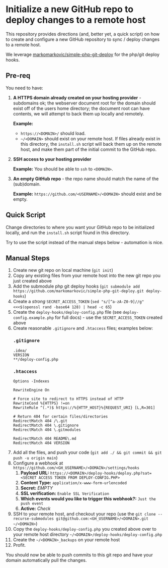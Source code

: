 # Initialize a new GitHub repo to deploy changes to a remote host

This repository provides directions (and, better yet, a quick script) on how to create and configure a 
new GitHub repository to sync / deploy changes to a remote host.

We leverage [markomarkovic/simple-php-git-deploy](https://github.com/markomarkovic/simple-php-git-deploy) for the php/git deploy hooks.

## Pre-req
You need to have:
1) **A HTTPS domain already created on your hosting provider** - 
subdomains ok; the webserver document root for the domain should exist off of the users home directory; 
the document root can have contents, we will attempt to back them up locally and remotely.
     
    **Example:**
    - `https://<DOMAIN>/` should load.
    - `~/<DOMAIN>` should exist on your remote host. If files already exist in this directory, the 
    `install.sh` script will back them up on the remote host, and make them part of the initial commit to 
    the GitHub repo.

1) **SSH access to your hosting provider**

    **Example:** You should be able to `ssh` to `<DOMAIN>`.

1) **An empty GitHub repo** - the repo name should match the name of the (sub)domain.
      
    **Example:** `https://github.com/<USERNAME>/<DOMAIN>` should exist and be empty.


## Quick Script
Change directories to where you want your GitHub repo to be initialized locally, and run the `install.sh` 
script found in this directory.

Try to use the script instead of the manual steps below - automation is nice. 

## Manual Steps
1) Create new git repo on local machine (`git init`)
1) Copy any existing files from your remote host into the new git repo you just created above
1) Add the submodule php git deploy hooks (`git submodule add https://github.com/markomarkovic/simple-php-git-deploy.git deploy-hooks`)
1) Create a *strong* `SECRET_ACCESS_TOKEN` (`sed "s/[^a-zA-Z0-9]//g" <<<$(openssl rand -base64 128) | head -c 65`)
1) Create the `deploy-hooks/deploy-config.php` file (see `deploy-config.example.php` for full docs) - use the `SECRET_ACCESS_TOKEN` created above
1) Create reasonable `.gitignore` and `.htaccess` files; examples below:
    ### `.gitignore`
    ```
    .idea/
    VERSION
    **/deploy-config.php
    ```
    ### `.htaccess`
    ```
    Options -Indexes
    
    RewriteEngine On
    
    # Force site to redirect to HTTPS instead of HTTP
    RewriteCond %{HTTPS} !=on
    RewriteRule ^(.*)$ https://%{HTTP_HOST}%{REQUEST_URI} [L,R=301]
    
    # Return 404 for certain files/directories
    RedirectMatch 404 /\.git
    RedirectMatch 404 \.gitignore
    RedirectMatch 404 \.gitmodules
    
    RedirectMatch 404 README\.md
    RedirectMatch 404 VERSION
    ```
1) Add all the files, and push your code (`git add ./ && git commit && git push -u origin main`)
1) Configure a webhook at `https://github.com/<GH_USERNAME>/<DOMAIN>/settings/hooks`
    1) **Payload URL:** `https://<DOMAIN>/deploy-hooks/deploy.php?sat=<SECRET ACCESS TOKEN FROM DEPLOY-CONFIG.PHP>`
    1) **Content Type:** `application/x-www-form-urlencoded`
    1) **Secret:** *EMPTY*
    1) **SSL verification:** `Enable SSL Verification`
    1) **Which events would you like to trigger this webhook?:** `Just the push event`
    1) **Active:** *Check*
1) SSH to your remote host, and checkout your repo (use the `git clone --recurse-submodules git@github.com:<GH_USERNAME>/<DOMAIN>.git ~/<DOMAIN>`)
1) Copy the `deploy-hooks/deploy-config.php` you created above over to your remote host directory `~/<DOMAIN>/deploy-hooks/deploy-config.php`
1) Create the `~/<DOMAIN>_backups` on your remote host
1) Profit.

You should now be able to push commits to this git repo and have your domain automatically pull the changes.